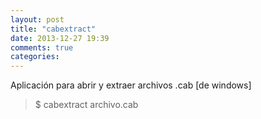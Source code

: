 ```yaml
---
layout: post
title: "cabextract"
date: 2013-12-27 19:39
comments: true
categories: 
---
```

Aplicación para abrir y extraer archivos .cab [de windows]

>$ cabextract archivo.cab

